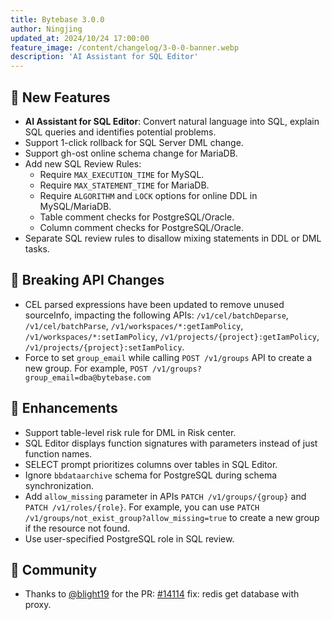 ```yaml
---
title: Bytebase 3.0.0
author: Ningjing
updated_at: 2024/10/24 17:00:00
feature_image: /content/changelog/3-0-0-banner.webp
description: 'AI Assistant for SQL Editor'
---
```


## 🚀 New Features

- **AI Assistant for SQL Editor**: Convert natural language into SQL, explain SQL queries and identifies potential problems.
- Support 1-click rollback for SQL Server DML change.
- Support gh-ost online schema change for MariaDB.
- Add new SQL Review Rules:
  - Require `MAX_EXECUTION_TIME` for MySQL.
  - Require `MAX_STATEMENT_TIME` for MariaDB.
  - Require `ALGORITHM` and `LOCK` options for online DDL in MySQL/MariaDB.
  - Table comment checks for PostgreSQL/Oracle.
  - Column comment checks for PostgreSQL/Oracle.
- Separate SQL review rules to disallow mixing statements in DDL or DML tasks.

## 🔔 Breaking API Changes

- CEL parsed expressions have been updated to remove unused sourceInfo, impacting the following APIs: `/v1/cel/batchDeparse`, `/v1/cel/batchParse`, `/v1/workspaces/*:getIamPolicy`, `/v1/workspaces/*:setIamPolicy`, `/v1/projects/{project}:getIamPolicy`, `/v1/projects/{project}:setIamPolicy`.
- Force to set `group_email` while calling `POST /v1/groups` API to create a new group. For example, `POST /v1/groups?group_email=dba@bytebase.com`

## 🎄 Enhancements

- Support table-level risk rule for DML in Risk center.
- SQL Editor displays function signatures with parameters instead of just function names.
- SELECT prompt prioritizes columns over tables in SQL Editor.
- Ignore `bbdataarchive` schema for PostgreSQL during schema synchronization.
- Add `allow_missing` parameter in APIs `PATCH /v1/groups/{group}` and `PATCH /v1/roles/{role}`. For example, you can use `PATCH /v1/groups/not_exist_group?allow_missing=true` to create a new group if the resource not found.
- Use user-specified PostgreSQL role in SQL review.

## 🎠 Community

- Thanks to [@blight19](https://github.com/blight19) for the PR: [#14114](https://github.com/bytebase/bytebase/pull/14114) fix: redis get database with proxy.

<IncludeBlock url="/docs/get-started/install/install-upgrade"></IncludeBlock>
